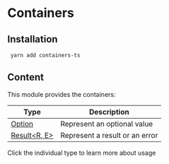 # Containers

## Installation

```bash
 yarn add containers-ts
```

## Content

This module provides the containers:

| Type                           | Description                    |
| ------------------------------ | ------------------------------ |
| [Option<T>](docs/option.md)    | Represent an optional value    |
| [Result<R, E>](docs/result.md) | Represent a result or an error |

Click the individual type to learn more about usage
